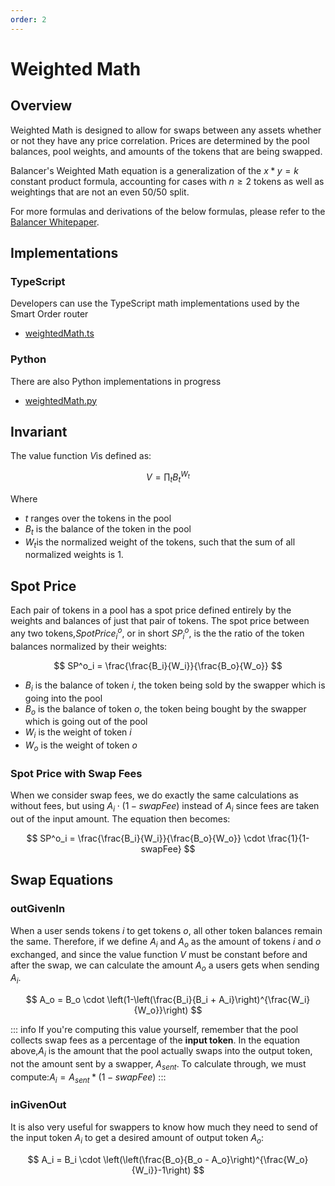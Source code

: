 ```yaml
---
order: 2
---
```


# Weighted Math

## Overview

Weighted Math is designed to allow for swaps between any assets whether or not they have any price correlation. Prices are determined by the pool balances, pool weights, and amounts of the tokens that are being swapped.

Balancer's Weighted Math equation is a generalization of the $x*y=k$ constant product formula, accounting for cases with $n \geq2$ tokens as well as weightings that are not an even 50/50 split.

For more formulas and derivations of the below formulas, please refer to the [Balancer Whitepaper](https://balancer.fi/whitepaper.pdf).

## Implementations

### TypeScript

Developers can use the TypeScript math implementations used by the Smart Order router

- [weightedMath.ts](https://github.com/balancer/balancer-sor/blob/john/v2-package-linear/src/pools/weightedPool/weightedMath.ts)

### Python

There are also Python implementations in progress

- [weightedMath.py](https://github.com/officialnico/balancerv2cad/blob/main/src/balancerv2cad/WeightedMath.py)

## Invariant

The value function $V$is defined as:

<!-- prettier-ignore -->
$$
V= \prod_t B_t^{W_t}
$$

Where

- $t$ ranges over the tokens in the pool
- $B_t$ is the balance of the token in the pool
- $W_t$​is the normalized weight of the tokens, such that the sum of all normalized weights is 1.

## Spot Price

Each pair of tokens in a pool has a spot price defined entirely by the weights and balances of just that pair of tokens. The spot price between any two tokens,$SpotPrice^o_i$, or in short $SP^o_i$, is the the ratio of the token balances normalized by their weights:

<!-- prettier-ignore -->
$$
SP^o_i = \frac{\frac{B_i}{W_i}}{\frac{B_o}{W_o}}
$$

- $B_i$ is the balance of token $i$, the token being sold by the swapper which is going into the pool
- $B_o$ is the balance of token $o$, the token being bought by the swapper which is going out of the pool
- $W_i$ is the weight of token $i$
- $W_o$ is the weight of token $o$

### Spot Price with Swap Fees

When we consider swap fees, we do exactly the same calculations as without fees, but using $A_i \cdot (1-swapFee)$ instead of $A_i$ since fees are taken out of the input amount. The equation then becomes:

<!-- prettier-ignore -->
$$
SP^o_i = \frac{\frac{B_i}{W_i}}{\frac{B_o}{W_o}} \cdot \frac{1}{1-swapFee}
$$

## Swap Equations

### outGivenIn

When a user sends tokens $i$ to get tokens $o$, all other token balances remain the same. Therefore, if we define $A_i$ and $A_o$ as the amount of tokens $i$ and $o$ exchanged, and since the value function $V$ must be constant before and after the swap, we can calculate the amount $A_o$ a users gets when sending $A_i$.

<!-- prettier-ignore -->
$$
A_o = B_o \cdot \left(1-\left(\frac{B_i}{B_i + A_i}\right)^{\frac{W_i}{W_o}}\right)
$$

::: info
If you're computing this value yourself, remember that the pool collects swap fees as a percentage of the **input token**. In the equation above,$A_i$ is the amount that the pool actually swaps into the output token, not the amount sent by a swapper, $A_{sent}$. To calculate through, we must compute:$A_i = A_{sent} * (1-swapFee)$
:::

### inGivenOut

It is also very useful for swappers to know how much they need to send of the input token $A_i$ to get a desired amount of output token $A_o$:

<!-- prettier-ignore -->
$$
A_i = B_i \cdot \left(\left(\frac{B_o}{B_o - A_o}\right)^{\frac{W_o}{W_i}}-1\right)
$$
